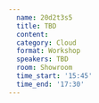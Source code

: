 ```yaml
---
  name: 20d2t3s5
  title: TBD
  content:
  category: Cloud
  format: Workshop
  speakers: TBD
  room: Showroom
  time_start: '15:45'
  time_end: '17:30'
---
```


